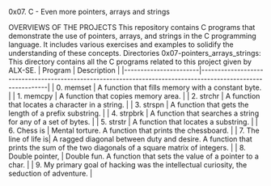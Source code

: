 0x07. C - Even more pointers, arrays and strings

OVERVIEWS OF THE PROJECTS
This repository contains C programs that demonstrate the use of pointers, 
arrays, and strings in the C programming language. It includes various
 exercises and examples to solidify the understanding of these concepts.
Directories
0x07-pointers_arrays_strings: This directory contains all the C programs
 related to this project given by ALX-SE.
| Program               | Description                                                                                                 |
|-----------------------|-------------------------------------------------------------------------------------------------------------|
| 0. memset             | A function that fills memory with a constant byte.                                                          |
| 1. memcpy             | A function that copies memory area.                                                                         |
| 2. strchr             | A function that locates a character in a string.                                                            |
| 3. strspn             | A function that gets the length of a prefix substring.                                                      |
| 4. strpbrk            | A function that searches a string for any of a set of bytes.                                                 |
| 5. strstr             | A function that locates a substring.                                                                        |
| 6. Chess is           | Mental torture. A function that prints the chessboard.                                                      |
| 7. The line of life is| A ragged diagonal between duty and desire. A function that prints the sum of the two diagonals of a square matrix of integers. |
| 8. Double pointer,    | Double fun. A function that sets the value of a pointer to a char.                                          |
| 9. My primary goal of hacking was the intellectual curiosity, the seduction of adventure.                       |
